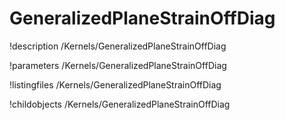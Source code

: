 <!-- MOOSE Documentation Stub: Remove this when content is added. -->

# GeneralizedPlaneStrainOffDiag
!description /Kernels/GeneralizedPlaneStrainOffDiag

!parameters /Kernels/GeneralizedPlaneStrainOffDiag

!listingfiles /Kernels/GeneralizedPlaneStrainOffDiag

!childobjects /Kernels/GeneralizedPlaneStrainOffDiag
